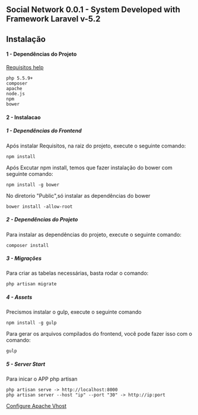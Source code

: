 ## Social Network 0.0.1 - System Developed with Framework Laravel v-5.2

## Instalação

#### 1 - Dependências do Projeto

[Requisitos help](https://github.com/angelo-ti/install-dependencies)

    php 5.5.9+
    composer
    apache
    node.js
    npm
    bower

#### 2 - Instalacao

##### 1 - Dependências do Frontend

Após instalar Requisitos, na raiz do projeto, execute o seguinte comando:

    npm install

Após Excutar npm install, temos que fazer instalação do bower com seguinte comando:

    npm install -g bower

No diretorio "Public",só instalar as dependências do bower

    bower install -allow-root

##### 2 - Dependências do Projeto

Para instalar as dependências do projeto, execute o seguinte comando:

    composer install

##### 3 - Migrações

Para criar as tabelas necessárias, basta rodar o comando:

    php artisan migrate

##### 4 - Assets

Precismos instalar o gulp, execute o seguinte comando

    npm install -g gulp

Para gerar os arquivos compilados do frontend, você pode fazer isso com o comando:

    gulp

##### 5 - Server Start

Para inicar o APP php artisan

    php artisan serve -> http://localhost:8000
    php artisan server --host "ip" --port "30" -> http://ip:port

[Configure Apache Vhost](https://github.com/angelo-ti/install-dependencies/blob/master/apache-vhost.md)
